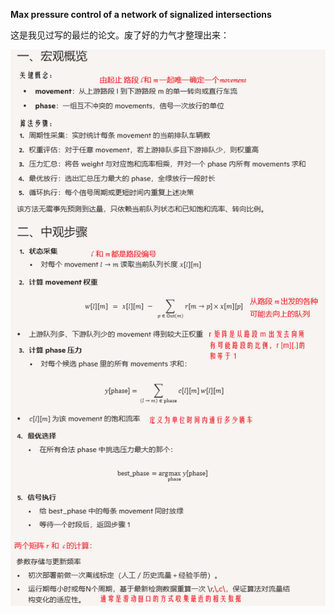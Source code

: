**Max pressure control of a network of signalized intersections**

这是我见过写的最烂的论文。废了好的力气才整理出来：



![image-20250917152254520](img/image-20250917152254520.png)

